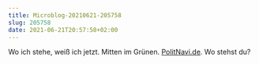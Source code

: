 ```yaml
---
title: Microblog-20210621-205758
slug: 205758
date: 2021-06-21T20:57:58+02:00
---
```


Wo ich stehe, weiß ich jetzt. Mitten im Grünen. [PolitNavi.de](https://www.politnavi.de/#/). Wo stehst du?